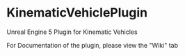 # KinematicVehiclePlugin
Unreal Engine 5 Plugin for Kinematic Vehicles

For Documentation of the plugin, please view the "Wiki" tab
